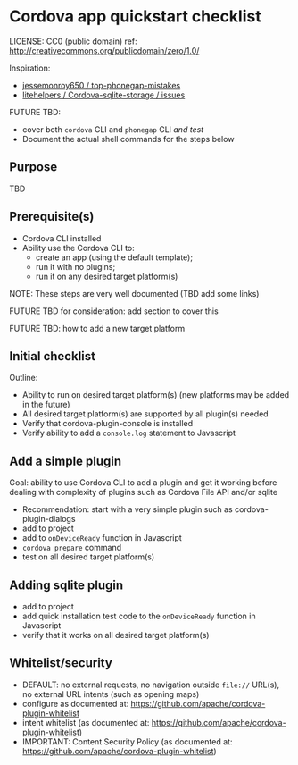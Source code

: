 # Cordova app quickstart checklist

LICENSE: CC0 (public domain) ref: http://creativecommons.org/publicdomain/zero/1.0/

Inspiration:
- [jessemonroy650 / top-phonegap-mistakes](https://github.com/jessemonroy650/top-phonegap-mistakes)
- [litehelpers / Cordova-sqlite-storage / issues](https://github.com/litehelpers/Cordova-sqlite-storage/issues)

FUTURE TBD:
- cover both `cordova` CLI and `phonegap` CLI *and test*
- Document the actual shell commands for the steps below

## Purpose

TBD

## Prerequisite(s)

- Cordova CLI installed
- Ability use the Cordova CLI to:
  - create an app (using the default template);
  - run it with no plugins;
  - run it on any desired target platform(s)

NOTE: These steps are very well documented (TBD add some links)

FUTURE TBD for consideration: add section to cover this

FUTURE TBD: how to add a new target platform

## Initial checklist

Outline:
- Ability to run on desired target platform(s) (new platforms may be added in the future)
- All desired target platform(s) are supported by all plugin(s) needed
- Verify that cordova-plugin-console is installed
- Verify ability to add a `console.log` statement to Javascript

## Add a simple plugin

Goal: ability to use Cordova CLI to add a plugin and get it working before dealing with complexity of plugins such as Cordova File API and/or sqlite

- Recommendation: start with a very simple plugin such as cordova-plugin-dialogs
- add to project
- add to `onDeviceReady` function in Javascript
- `cordova prepare` command
- test on all desired target platform(s)

## Adding sqlite plugin

- add to project
- add quick installation test code to the `onDeviceReady` function in Javascript
- verify that it works on all desired target platform(s)

## Whitelist/security

- DEFAULT: no external requests, no navigation outside `file://` URL(s), no external URL intents (such as opening maps)
- configure as documented at: https://github.com/apache/cordova-plugin-whitelist
- intent whitelist (as documented at: https://github.com/apache/cordova-plugin-whitelist)
- IMPORTANT: Content Security Policy (as documented at: https://github.com/apache/cordova-plugin-whitelist)

